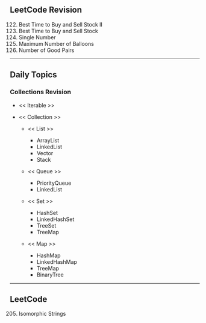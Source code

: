 ## LeetCode Revision

122. Best Time to Buy and Sell Stock II
123. Best Time to Buy and Sell Stock
124. Single Number
125. Maximum Number of Balloons
126. Number of Good Pairs

---

## Daily Topics

### Collections Revision

- << Iterable >>
- << Collection >>

  - << List >>

    - ArrayList
    - LinkedList
    - Vector
    - Stack

  - << Queue >>

    - PriorityQueue
    - LinkedList

  - << Set >>

    - HashSet
    - LinkedHashSet
    - TreeSet
    - TreeMap

  - << Map >>
    - HashMap
    - LinkedHashMap
    - TreeMap
    - BinaryTree

---

## LeetCode

205. Isomorphic Strings
